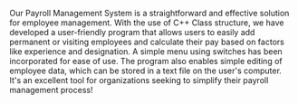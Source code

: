 Our Payroll Management System is a straightforward and effective solution for employee management. With the use of C++ Class structure, we have developed a user-friendly program that allows users to easily add permanent or visiting employees and calculate their pay based on factors like experience and designation. A simple menu using switches has been incorporated for ease of use. The program also enables simple editing of employee data, which can be stored in a text file on the user's computer. It's an excellent tool for organizations seeking to simplify their payroll management process!
